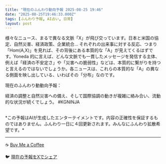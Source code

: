 ```yaml
---
title: "現在のふんわり動向予報 2025-08-25 19:46"
date: "2025-08-25T19:46:33.000Z"
tags: [ふんわり予報, AI占い, 日常]
layout: post
---
```


様々なニュース、まるで異なる文脈「X」が飛び交っています。日本と米国の協定、自然災害、経済政策、企業統合…  それぞれの出来事に対する反応、つまり「Hom(A,X)」を見れば、その背後にある本質的な「A」が見えてくるはずです。Yoneda 的に言えば、どんな文脈でも一貫したメッセージを発信する主体、例えば「経済の不安定さ」や「災害への脆弱性」などは、本質的に繋がりを持つと言えるのではないでしょうか。各ニュースは、これらの本質的な「A」の異なる側面を映し出している、いわばその「分布」なのです。


現在のふんわり動動向予報：

経済の調整と自然災害への備え、そして国際協調の動きが複雑に絡み合い、流動的な状況が続くでしょう。 #KGNINJA

<br>
*この予報はAIが生成したエンターテイメントです。内容の正確性を保証するものではありません。ふんわり一日に４回更新されます。みんなにふんわり拡散希望です。*

---
☕️ [Buy Me a Coffee](https://www.buymeacoffee.com/kgninja)

🐦 [現在の予報をXでシェア](https://twitter.com/intent/tweet?text=%E7%8F%BE%E5%9C%A8%E3%81%AE%E3%81%B5%E3%82%93%E3%82%8F%E3%82%8A%E4%BA%88%E5%A0%B1%3A%20%E3%80%8C%E6%A7%98%E3%80%85%E3%81%AA%E3%83%8B%E3%83%A5%E3%83%BC%E3%82%B9%E3%80%81%E3%81%BE%E3%82%8B%E3%81%A7%E7%95%B0%E3%81%AA%E3%82%8B%E6%96%87%E8%84%88%E3%80%8CX%E3%80%8D%E3%81%8C%E9%A3%9B%E3%81%B3%E4%BA%A4%E3%81%A3%E3%81%A6%E3%81%84%E3%81%BE%E3%81%99%E3%80%82%E3%80%8D%23KGNINJA%20%E7%B6%9A%E3%81%8D%E3%81%AF%E3%83%96%E3%83%AD%E3%82%B0%E3%81%A7%EF%BC%81%F0%9F%91%87&url=https%3A%2F%2Fkg-ninja.github.io%2FFunwariyoso%2F)

